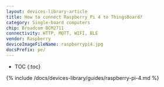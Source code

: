 ```yaml
---
layout: devices-library-article
title: How to connect Raspberry Pi 4 to ThingsBoard?
category: Single-board computers
chip: Broadcom BCM2711
connectivity: HTTP, MQTT, WIFI, BLE
vendor: Raspberry
deviceImageFileName: raspberrypi4.jpg
docsPrefix: pe/
---
```


* TOC
{:toc}

{% include /docs/devices-library/guides/raspberry-pi-4.md %}